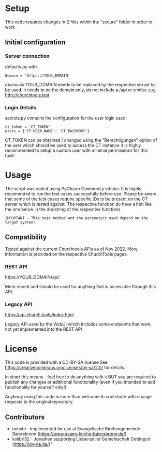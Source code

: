 # Setup

This code requires changes in 2 files within the "secure" folder in order to work

## Initial configuration

### Server connection

defaults.py with

```
domain = 'https://YOUR_DOMAIN'
```

obviously YOUR_DOMAIN needs to be replaced by the respective server to be used.
it needs to be the domain only, do not include a /api or similar.
e.g. http://churchtools.test

### Login Details

secrets.py contains the configuration for the user login used:

```
ct_token = 'CT_TOKEN'
users = {'CT_USER_NAME': 'CT_PASSWORT'}
```

CT_TOKEN can be obtained / changed using the "Berechtigungen" option of the user which should be used to access the CT
instance
It is highly recommended to setup a custom user with minimal permissions for this task!

# Usage

The script was coded using PyCharm Community edition. It is highly recomended to run the test cases successfully before use.
Please be aware that some of the test cases require specific IDs to be present on the CT server which is tested against.
The respective function do have a hint like the one below in the docstring of the respective functions
```
IMPORTANT - This test method and the parameters used depend on the target system!
```

## Compatibility

Tested against the current Churchtools APIs as of Nov 2022.
More information is provided on the respective ChurchTools pages.

### REST API

https://YOUR_DOMAIN/api/

More recent and should be used for anything that is accessible through this API.

### Legacy API

https://api.church.tools/index.html

Legacy API used by the WebUI which includes some endpoints that were not yet implemented into the REST API

# License

This code is provided with a CC-BY-SA license
See https://creativecommons.org/licenses/by-sa/2.0/ for details.

In short this means - feel free to do anything with it
BUT you are required to publish any changes or additional functionality (even if you intended to add functionality for
yourself only!)

Anybody using this code is more than welcome to contribute with change requests to the original repository.

## Contributors 

* benste - implemented for use at Evangelische Kirchengemeinde Baiersbronn (https://www.evang-kirche-baiersbronn.de/)
* kolibri52 - Jonathan supporting Liebenzeller Gemeinschaft Oettingen (https://lgv-oe.de/)"